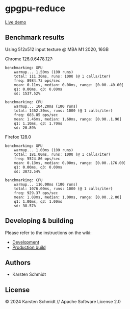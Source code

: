 # gpgpu-reduce

[Live demo](http://demo.thi.ng/umbrella/gpgpu-reduce/)

## Benchmark results

Using 512x512 input texture @ MBA M1 2020, 16GB

Chrome 126.0.6478.127:

```text
benchmarking: GPU
	warmup... 1.50ms (100 runs)
	total: 111.30ms, runs: 1000 (@ 1 calls/iter)
	freq: 8984.73 ops/sec
	mean: 0.11ms, median: 0.00ms, range: [0.00..40.00]
	q1: 0.00ms, q3: 0.00ms
	sd: 1537.52%

benchmarking: CPU
	warmup... 104.20ms (100 runs)
	total: 1462.30ms, runs: 1000 (@ 1 calls/iter)
	freq: 683.85 ops/sec
	mean: 1.46ms, median: 1.60ms, range: [0.90..1.90]
	q1: 1.10ms, q3: 1.70ms
	sd: 20.89%
```

Firefox 128.0

```text
benchmarking: GPU
	warmup... 1.00ms (100 runs)
	total: 181.00ms, runs: 1000 (@ 1 calls/iter)
	freq: 5524.86 ops/sec
	mean: 0.18ms, median: 0.00ms, range: [0.00..176.00]
	q1: 0.00ms, q3: 0.00ms
	sd: 3073.54%

benchmarking: CPU
	warmup... 116.00ms (100 runs)
	total: 1076.00ms, runs: 1000 (@ 1 calls/iter)
	freq: 929.37 ops/sec
	mean: 1.08ms, median: 1.00ms, range: [0.00..2.00]
	q1: 1.00ms, q3: 1.00ms
	sd: 38.57%
```

## Developing & building

Please refer to the instructions on the wiki:

- [Development](https://github.com/thi-ng/umbrella/wiki/Development-mode-for-examples-using-thi.ng-meta%E2%80%90css)
- [Production build](https://github.com/thi-ng/umbrella/wiki/Example-build-instructions)

## Authors

- Karsten Schmidt

## License

&copy; 2024 Karsten Schmidt // Apache Software License 2.0
